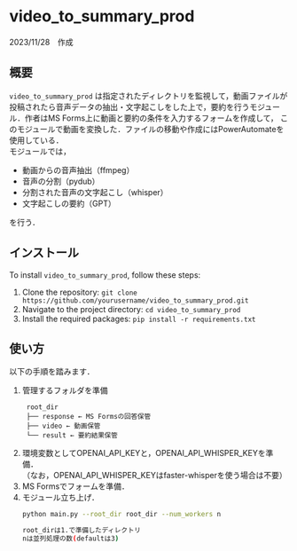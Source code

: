 # video_to_summary_prod

2023/11/28　作成

## 概要

`video_to_summary_prod` は指定されたディレクトリを監視して，動画ファイルが投稿されたら音声データの抽出・文字起こしをした上で，要約を行うモジュール．作者はMS Forms上に動画と要約の条件を入力するフォームを作成して，
このモジュールで動画を変換した．ファイルの移動や作成にはPowerAutomateを使用している．  
モジュールでは，

- 動画からの音声抽出（ffmpeg）
- 音声の分割（pydub）
- 分割された音声の文字起こし（whisper）
- 文字起こしの要約（GPT）

を行う．

## インストール

To install `video_to_summary_prod`, follow these steps:

1. Clone the repository: `git clone https://github.com/yourusername/video_to_summary_prod.git`
2. Navigate to the project directory: `cd video_to_summary_prod`
3. Install the required packages: `pip install -r requirements.txt`

## 使い方

以下の手順を踏みます．

1. 管理するフォルダを準備
   ```directory
    root_dir
    ├── response ← MS Formsの回答保管
    ├── video ← 動画保管
    └── result ← 要約結果保管
   ```
2. 環境変数としてOPENAI_API_KEYと，OPENAI_API_WHISPER_KEYを準備．  
   （なお，OPENAI_API_WHISPER_KEYはfaster-whisperを使う場合は不要）
3. MS Formsでフォームを準備．
4. モジュール立ち上げ．
    ```bash
    python main.py --root_dir root_dir --num_workers n

    root_dirは1.で準備したディレクトリ
    nは並列処理の数(defaultは3)
    ```

